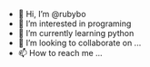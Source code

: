 - 👋 Hi, I’m @rubybo
- 👀 I’m interested in programing
- 🌱 I’m currently learning python
- 💞️ I’m looking to collaborate on ...
- 📫 How to reach me ...

<!---
rubybo/rubybo is a ✨ special ✨ repository because its `README.md` (this file) appears on your GitHub profile.
You can click the Preview link to take a look at your changes.
--->
